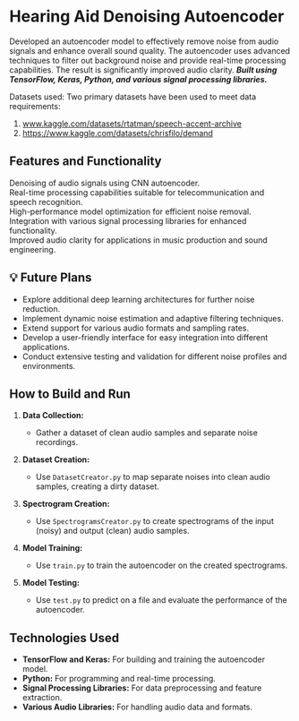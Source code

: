# Hearing Aid Denoising Autoencoder

Developed an autoencoder model to effectively remove noise from audio signals and enhance overall sound quality. The autoencoder uses advanced techniques to filter out background noise and provide real-time processing capabilities. The result is significantly improved audio clarity.
**_Built using TensorFlow, Keras, Python, and various signal processing libraries._**

Datasets used:
Two primary datasets have been used to meet data requirements:
1. www.kaggle.com/datasets/rtatman/speech-accent-archive
2. https://www.kaggle.com/datasets/chrisfilo/demand

## Features and Functionality

 Denoising of audio signals using CNN autoencoder. <br/>
 Real-time processing capabilities suitable for telecommunication and speech recognition. <br/>
 High-performance model optimization for efficient noise removal. <br/>
 Integration with various signal processing libraries for enhanced functionality. <br/>
 Improved audio clarity for applications in music production and sound engineering. <br/>

## 💡 Future Plans

- Explore additional deep learning architectures for further noise reduction.
- Implement dynamic noise estimation and adaptive filtering techniques.
- Extend support for various audio formats and sampling rates.
- Develop a user-friendly interface for easy integration into different applications.
- Conduct extensive testing and validation for different noise profiles and environments.
## How to Build and Run

1. **Data Collection:**
   - Gather a dataset of clean audio samples and separate noise recordings.

2. **Dataset Creation:**
   - Use `DatasetCreator.py` to map separate noises into clean audio samples, creating a dirty dataset.

3. **Spectrogram Creation:**
   - Use `SpectrogramsCreator.py` to create spectrograms of the input (noisy) and output (clean) audio samples.

4. **Model Training:**
   - Use `train.py` to train the autoencoder on the created spectrograms.

5. **Model Testing:**
   - Use `test.py` to predict on a file and evaluate the performance of the autoencoder.

## Technologies Used

- **TensorFlow and Keras:** For building and training the autoencoder model.
- **Python:** For programming and real-time processing.
- **Signal Processing Libraries:** For data preprocessing and feature extraction.
- **Various Audio Libraries:** For handling audio data and formats.


